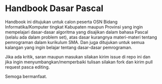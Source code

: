 # Handbook Dasar Pascal

Handbook ini ditujukan untuk calon peserta OSN Bidang Informatika/Komputer tingkat Kabupaten maupun Provinsi yang ingin mempelajari dasar-dasar algoritma yang disajikan dalam bahasa Pascal (selalu ada dalam problem set), atas dasar kurangnya materi-materi tentang pemrograman dalam kurikulum SMA. Dan juga ditujukan untuk semua kalangan yang ingin belajar tentang dasar-dasar pemrograman.

Jika ada kritik, saran maupun masukan silakan kirim issue di repo ini dan jika ingin menyumbangkan/memperbaiki tulisan silakan fork dan kirim pull request pasca editing.

Semoga bermanfaat.
